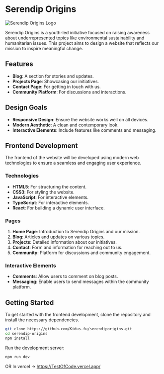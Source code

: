 # Serendip Origins

![Serendip Origins Logo](https://avatars.githubusercontent.com/u/193439119?s=200&v=4)

Serendip Origins is a youth-led initiative focused on raising awareness about underrepresented topics like environmental sustainability and humanitarian issues. This project aims to design a website that reflects our mission to inspire meaningful change.

## Features

- **Blog**: A section for stories and updates.
- **Projects Page**: Showcasing our initiatives.
- **Contact Page**: For getting in touch with us.
- **Community Platform**: For discussions and interactions.

## Design Goals

- **Responsive Design**: Ensure the website works well on all devices.
- **Modern Aesthetic**: A clean and contemporary look.
- **Interactive Elements**: Include features like comments and messaging.

## Frontend Development

The frontend of the website will be developed using modern web technologies to ensure a seamless and engaging user experience.

### Technologies

- **HTML5**: For structuring the content.
- **CSS3**: For styling the website.
- **JavaScript**: For interactive elements.
- **TypeScript**: For interactive elements.
- **React**: For building a dynamic user interface.

### Pages

1. **Home Page**: Introduction to Serendip Origins and our mission.
2. **Blog**: Articles and updates on various topics.
3. **Projects**: Detailed information about our initiatives.
4. **Contact**: Form and information for reaching out to us.
5. **Community**: Platform for discussions and community engagement.

### Interactive Elements

- **Comments**: Allow users to comment on blog posts.
- **Messaging**: Enable users to send messages within the community platform.

## Getting Started

To get started with the frontend development, clone the repository and install the necessary dependencies.

```bash
git clone https://github.com/Kidus-fu/serendiporigins.git
cd serendip-origins
npm install
```

Run the development server:

```bash
npm run dev
```
OR In vercel -> https://TestOfCode.vercel.app/
